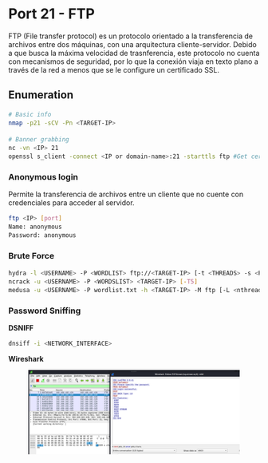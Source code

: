 # Port 21 - FTP

FTP (File transfer protocol) es un protocolo orientado a la transferencia de archivos entre dos máquinas, con una arquitectura cliente-servidor. Debido a que busca la máxima velocidad de trasnferencia, este protocolo no cuenta con mecanismos de seguridad, por lo que la conexión viaja en texto plano a través de la red a menos que se le configure un certificado SSL.

## Enumeration

```bash
# Basic info
nmap -p21 -sCV -Pn <TARGET-IP>

# Banner grabbing
nc -vn <IP> 21
openssl s_client -connect <IP or domain-name>:21 -starttls ftp #Get certificate if any
```

### Anonymous login

Permite la transferencia de archivos entre un cliente que no cuente con credenciales para acceder al servidor.

```bash
ftp <IP> [port]
Name: anonymous
Password: anonymous
```

### Brute Force

```bash
hydra -l <USERNAME> -P <WORDLIST> ftp://<TARGET-IP> [-t <THREADS> -s <PORT>]
ncrack -u <USERNAME> -P <WORDSLIST> <TARGET-IP> [-T5]
medusa -u <USERNAME> -P wordlist.txt -h <TARGET-IP> -M ftp [-L <nthreads>]
```

### Password Sniffing

**DSNIFF**

```bash
dnsiff -i <NETWORK_INTERFACE>
```

**Wireshark**

<figure><img src="../.gitbook/assets/image (48).png" alt=""><figcaption></figcaption></figure>
